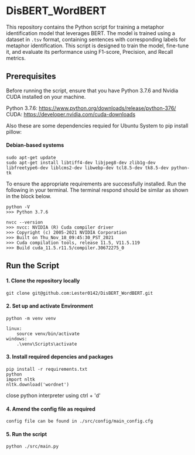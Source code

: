 # DisBERT_WordBERT

This repository contains the Python script for training a metaphor identification model that leverages BERT. The model is trained using a dataset in `.tsv` format, containing sentences with corresponding labels for metaphor identification. This script is designed to train the model, fine-tune it, and evaluate its performance using F1-score, Precision, and Recall metrics.

## Prerequisites

Before running the script, ensure that you have Python 3.7.6 and Nvidia CUDA installed on your machine.

Python 3.7.6: https://www.python.org/downloads/release/python-376/ \
CUDA: https://developer.nvidia.com/cuda-downloads

Also these are some dependencies requied for Ubuntu System to pip install pillow:
#### Debian-based systems
```
sudo apt-get update
sudo apt-get install libtiff4-dev libjpeg8-dev zlib1g-dev libfreetype6-dev liblcms2-dev libwebp-dev tcl8.5-dev tk8.5-dev python-tk
```

To ensure the appropriate requirements are successfully installed. Run the following in your terminal. The terminal respond should be similar as shown in the block below.
```
python -V
>>> Python 3.7.6

nvcc --version
>>> nvcc: NVIDIA (R) Cuda compiler driver
>>> Copyright (c) 2005-2021 NVIDIA Corporation
>>> Built on Thu_Nov_18_09:45:30_PST_2021
>>> Cuda compilation tools, release 11.5, V11.5.119
>>> Build cuda_11.5.r11.5/compiler.30672275_0
```


## Run the Script

#### 1. Clone the repository locally
```
git clone git@github.com:Lester0142/DisBERT_WordBERT.git
```

#### 2. Set up and activate Environment
```
python -m venv venv

linux:
    source venv/bin/activate
windows:
    .\venv\Scripts\activate
```

#### 3. Install required depencies and packages
```
pip install -r requirements.txt
python
import nltk
nltk.download('wordnet')
```
close python interpreter using ctrl + 'd'

#### 4. Amend the config file as required
```
config file can be found in ./src/config/main_config.cfg
```

#### 5. Run the script
```
python ./src/main.py
```

